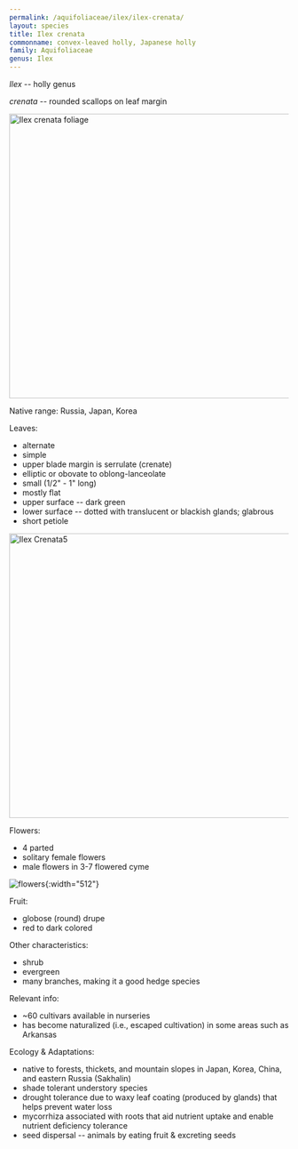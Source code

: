 ```yaml
---
permalink: /aquifoliaceae/ilex/ilex-crenata/
layout: species
title: Ilex crenata
commonname: convex-leaved holly, Japanese holly
family: Aquifoliaceae
genus: Ilex
---
```


*Ilex* -- holly genus

*crenata* -- rounded scallops on leaf margin

<a title="Phillip Merritt / CC BY-NC-SA 2.0 (https://creativecommons.org/licenses/by-nc-sa/2.0/)" href="https://s3.amazonaws.com/eit-planttoolbox-prod/media/images/Ilex-crenata--Phillip-Merritt--cc-by-nc-sa-2-0.jpg"><img width="512" alt="Ilex crenata foliage" src="https://s3.amazonaws.com/eit-planttoolbox-prod/media/images/Ilex-crenata--Phillip-Merritt--cc-by-nc-sa-2-0.jpg"></a>


Native range: Russia, Japan, Korea

Leaves:
  - alternate
  - simple
  - upper blade margin is serrulate (crenate)
  - elliptic or obovate to oblong-lanceolate
  - small (1/2" - 1" long)
  - mostly flat
  - upper surface -- dark green
  - lower surface -- dotted with translucent or blackish glands; glabrous
  - short petiole

<a title="KENPEI / CC BY-SA (http://creativecommons.org/licenses/by-sa/3.0/)" href="https://commons.wikimedia.org/wiki/File:Ilex_Crenata5.jpg"><img width="512" alt="Ilex Crenata5" src="https://upload.wikimedia.org/wikipedia/commons/thumb/9/97/Ilex_Crenata5.jpg/512px-Ilex_Crenata5.jpg"></a>

Flowers:
  - 4 parted
  - solitary female flowers
  - male flowers in 3-7 flowered cyme

![flowers](https://newfs.s3.amazonaws.com/taxon-images-1000s1000/Aquifoliaceae/ilex-crenata-fl-wcook.jpg){:width="512"}

Fruit:
  - globose (round) drupe
  - red to dark colored

Other characteristics:
  - shrub
  - evergreen
  - many branches, making it a good hedge species


Relevant info:
  - ~60 cultivars available in nurseries
  - has become naturalized (i.e., escaped cultivation) in some areas such as Arkansas

Ecology & Adaptations:
  - native to forests, thickets, and mountain slopes in Japan, Korea, China, and eastern Russia (Sakhalin)
  - shade tolerant understory species
  - drought tolerance due to waxy leaf coating (produced by glands) that helps prevent water loss
  - mycorrhiza associated with roots that aid nutrient uptake and enable nutrient deficiency tolerance
  - seed dispersal -- animals by eating fruit & excreting seeds
